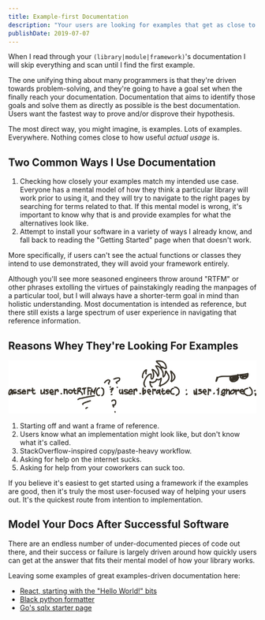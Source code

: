 ```yaml
---
title: Example-first Documentation
description: "Your users are looking for examples that get as close to their use cases as possible."
publishDate: 2019-07-07
---
```


When I read through your `(library|module|framework)`'s documentation I will skip everything and scan until I find the first example.

The one unifying thing about many programmers is that they're driven towards problem-solving, and they're going to have a goal set when the finally reach your documentation. Documentation that aims to identify those goals and solve them as directly as possible is the best documentation. Users want the fastest way to prove and/or disprove their hypothesis. 

The most direct way, you might imagine, is examples. Lots of examples. Everywhere. Nothing comes close to how useful _actual usage_ is.

## Two Common Ways I Use Documentation

1. Checking how closely your examples match my intended use case. Everyone has a mental model of how they think a particular library will work prior to using it, and they will try to navigate to the right pages by searching for terms related to that. If this mental model is wrong, it's important to know why that is and provide examples for what the alternatives look like.
2. Attempt to install your software in a variety of ways I already know, and fall back to reading the "Getting Started" page when that doesn't work.

More specifically, if users can't see the actual functions or classes they intend to use demonstrated, they will avoid your framework entirely.

Although you'll see more seasoned engineers throw around "RTFM" or other phrases extolling the virtues of painstakingly reading the manpages of a particular tool, but I will always have a shorter-term goal in mind than holistic understanding. Most documentation is intended as reference, but there still exists a large spectrum of user experience in navigating that reference information.

## Reasons Whey They're Looking For Examples

<img src="/blog/example-first-documentation/rtfm.svg" class="no-border" alt="Ternary JS operator describing how seniors feel about juniors' questions when they're not 100% well-researched.">

1. Starting off and want a frame of reference.
2. Users know what an implementation might look like, but don't know what it's called.
3. StackOverflow-inspired copy/paste-heavy workflow.
4. Asking for help on the internet sucks.
5. Asking for help from your coworkers can suck too.

If you believe it's easiest to get started using a framework if the examples are good, then it's truly the most user-focused way of helping your users out. It's the quickest route from intention to implementation.

## Model Your Docs After Successful Software

There are an endless number of under-documented pieces of code out there, and their success or failure is largely driven around how quickly users can get at the answer that fits their mental model of how your library works.

Leaving some examples of great examples-driven documentation here:

- [React, starting with the "Hello World!" bits](https://reactjs.org/docs/hello-world.html)
- [Black python formatter](https://black.readthedocs.io/en/stable/)
- [Go's sqlx starter page](https://github.com/jmoiron/sqlx#usage)
